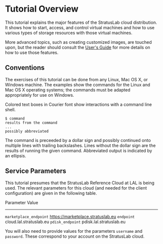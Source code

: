 
# Tutorial Overview

This tutorial explains the major features of the StratusLab cloud
distribution.  It shows how to start, access, and control virtual
machines and how to use various types of storage resources with those
virtual machines.

More advanced topics, such as creating customized images, are touched
upon, but the reader should consult the [User's Guide][docs] for more
details on how to use those features.

## Conventions

The exercises of this tutorial can be done from any Linux, Mac OS X,
or Windows machine.  The examples show the commands for the Linux and
Mac OS X operating systems; the commands must be adapted appropriately
for use on Windows.

Colored text boxes in Courier font show interactions with a command
line shell.

    $ command
    results from the command
    ...
    possibly abbreviated

The command is preceeded by a dollar sign and possibly continued onto
multiple lines with trailing backslashes.  Lines without the dollar
sign are the results of running the given command.  Abbreviated output
is indicated by an ellipsis.

## Service Parameters

This tutorial presumes that the StratusLab Reference Cloud at LAL is
being used.  The relevant parameters for this cloud (and needed for
the client configuration) are given in the following table.

Parameter               Value
----------------------  ---------------------------------
`marketplace_endpoint`  https://marketplace.stratuslab.eu
`endpoint`              cloud.lal.stratuslab.eu
`pdisk_endpoint`        pdisk.lal.stratuslab.eu

You will also need to provide values for the parameters `username` and
`password`.  These correspond to your account on the StratusLab
cloud. 


[docs]: http://stratuslab.eu/documentation/